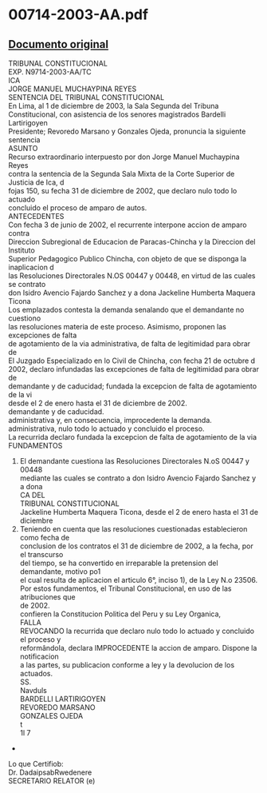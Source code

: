 
00714-2003-AA.pdf
=================
  
[Documento original](https://tc.gob.pe/jurisprudencia/2003/00714-2003-AA.pdf)  
---  
TRIBUNAL CONSTITUCIONAL  
EXP. N9714-2003-AA/TC  
ICA  
JORGE MANUEL MUCHAYPINA REYES  
SENTENCIA DEL TRIBUNAL CONSTITUCIONAL  
En Lima, al 1 de diciembre de 2003, la Sala Segunda del Tribuna  
Constitucional, con asistencia de los senores magistrados Bardelli Lartirigoyen  
Presidente; Revoredo Marsano y Gonzales Ojeda, pronuncia la siguiente sentencia  
ASUNTO  
Recurso extraordinario interpuesto por don Jorge Manuel Muchaypina Reyes  
contra la sentencia de la Segunda Sala Mixta de la Corte Superior de Justicia de Ica, d  
fojas 150, su fecha 31 de diciembre de 2002, que declaro nulo todo lo actuado  
concluido el proceso de amparo de autos.  
ANTECEDENTES  
Con fecha 3 de junio de 2002, el recurrente interpone accion de amparo contra  
Direccion Subregional de Educacion de Paracas-Chincha y la Direccion del Instituto  
Superior Pedagogico Publico Chincha, con objeto de que se disponga la inaplicacion d  
las Resoluciones Directorales N.OS 00447 y 00448, en virtud de las cuales se contrato  
don Isidro Avencio Fajardo Sanchez y a dona Jackeline Humberta Maquera Ticona  
Los emplazados contesta la demanda senalando que el demandante no cuestiono  
las resoluciones materia de este proceso. Asimismo, proponen las excepciones de falta  
de agotamiento de la via administrativa, de falta de legitimidad para obrar de  
El Juzgado Especializado en lo Civil de Chincha, con fecha 21 de octubre d  
2002, declaro infundadas las excepciones de falta de legitimidad para obrar de  
demandante y de caducidad; fundada la excepcion de falta de agotamiento de la vi  
desde el 2 de enero hasta el 31 de diciembre de 2002.  
demandante y de caducidad.  
administrativa y, en consecuencia, improcedente la demanda.  
administrativa, nulo todo lo actuado y concluido el proceso.  
La recurrida declaro fundada la excepcion de falta de agotamiento de la via  
FUNDAMENTOS  
1. El demandante cuestiona las Resoluciones Directorales N.oS 00447 y 00448  
mediante las cuales se contrato a don Isidro Avencio Fajardo Sanchez y a dona  
CA DEL  
TRIBUNAL CONSTITUCIONAL  
Jackeline Humberta Maquera Ticona, desde el 2 de enero hasta el 31 de diciembre  
2. Teniendo en cuenta que las resoluciones cuestionadas establecieron como fecha de  
conclusion de los contratos el 31 de diciembre de 2002, a la fecha, por el transcurso  
del tiempo, se ha convertido en irreparable la pretension del demandante, motivo po1  
el cual resulta de aplicacion el articulo 6°, inciso 1), de la Ley N.o 23506.  
Por estos fundamentos, el Tribunal Constitucional, en uso de las atribuciones que  
de 2002.  
confieren la Constitucion Politica del Peru y su Ley Organica,  
FALLA  
REVOCANDO la recurrida que declaro nulo todo lo actuado y concluido el proceso y  
reformândola, declara IMPROCEDENTE la accion de amparo. Dispone la notificacion  
a las partes, su publicacion conforme a ley y la devolucion de los actuados.  
SS.  
Navduls  
BARDELLI LARTIRIGOYEN  
REVOREDO MARSANO  
GONZALES OJEDA  
t  
1l 7  
-  
Lo que Certifiob:  
Dr. DadaipsabRwedenere  
SECRETARIO RELATOR (e)